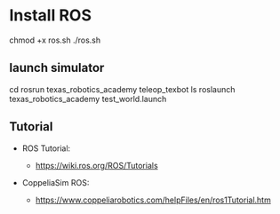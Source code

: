 # Install ROS
chmod +x ros.sh
./ros.sh

## launch simulator 
cd
rosrun texas_robotics_academy teleop_texbot
ls
roslaunch texas_robotics_academy test_world.launch 


## Tutorial 
* ROS Tutorial:
  * https://wiki.ros.org/ROS/Tutorials

* CoppeliaSim ROS:
  * https://www.coppeliarobotics.com/helpFiles/en/ros1Tutorial.htm


